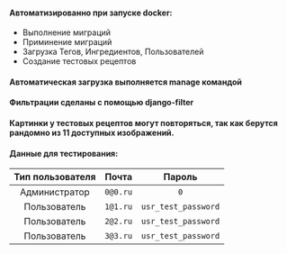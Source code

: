 #### Автоматизированно при запуске docker:  
 - Выполнение миграций  
 - Приминение миграций  
 - Загрузка Тегов, Ингредиентов, Пользователей  
 - Создание тестовых рецептов  
#### Автоматическая загрузка выполняется manage командой  
#### Фильтрации сделаны с помощью django-filter  
#### Картинки у тестовых рецептов могут повторяться, так как берутся рандомно из 11 доступных изображений.  
  
#### Данные для тестирования:  
|    Тип пользователя      |     Почта       |         Пароль         |
| :---:| :-----: | :---:|
|Администратор |```0@0.ru```|```0```|
|Пользователь  |```1@1.ru```  | ```usr_test_password```|
|Пользователь  |```2@2.ru```  | ```usr_test_password```|
|Пользователь  |```3@3.ru```  | ```usr_test_password```|
